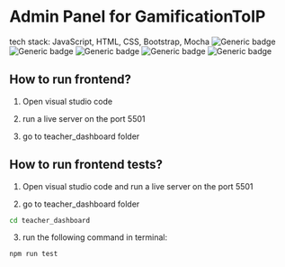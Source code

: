 # Admin Panel for GamificationToIP

tech stack: JavaScript, HTML, CSS, Bootstrap, Mocha
![Generic badge](https://img.shields.io/badge/JavaScript-F7DF1E?style=for-the-badge&logo=javascript&logoColor=black)
![Generic badge](https://img.shields.io/badge/HTML-239120?style=for-the-badge&logo=html5&logoColor=white)
![Generic badge](https://img.shields.io/badge/CSS-239120?&style=for-the-badge&logo=css3&logoColor=white)
![Generic badge](https://img.shields.io/badge/Bootstrap-563D7C?style=for-the-badge&logo=bootstrap&logoColor=white)
![Generic badge](https://img.shields.io/badge/mocha.js-323330?style=for-the-badge&logo=mocha&logoColor=Brown)


## How to run frontend?

1. Open visual studio code

2. run a live server on the port 5501

3. go to teacher_dashboard folder


## How to run frontend tests?

1. Open visual studio code and run a live server on the port 5501

2. go to teacher_dashboard folder

```sh
cd teacher_dashboard
```

3. run the following command in terminal:

```sh
npm run test
```